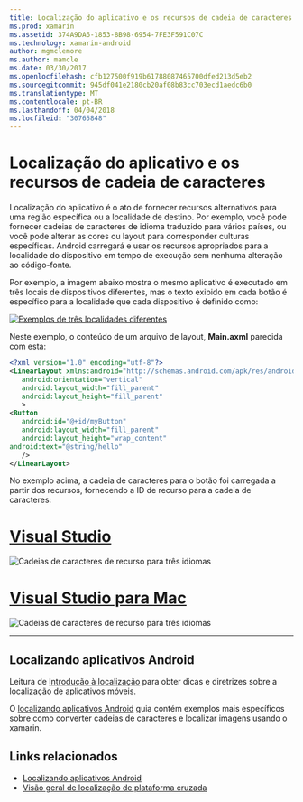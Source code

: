 ```yaml
---
title: Localização do aplicativo e os recursos de cadeia de caracteres
ms.prod: xamarin
ms.assetid: 374A9DA6-1853-8B98-6954-7FE3F591C07C
ms.technology: xamarin-android
author: mgmclemore
ms.author: mamcle
ms.date: 03/30/2017
ms.openlocfilehash: cfb127500f919b61788087465700dfed213d5eb2
ms.sourcegitcommit: 945df041e2180cb20af08b83cc703ecd1aedc6b0
ms.translationtype: MT
ms.contentlocale: pt-BR
ms.lasthandoff: 04/04/2018
ms.locfileid: "30765848"
---
```

# <a name="application-localization-and-string-resources"></a>Localização do aplicativo e os recursos de cadeia de caracteres

Localização do aplicativo é o ato de fornecer recursos alternativos para uma região específica ou a localidade de destino. Por exemplo, você pode fornecer cadeias de caracteres de idioma traduzido para vários países, ou você pode alterar as cores ou layout para corresponder culturas específicas. Android carregará e usar os recursos apropriados para a localidade do dispositivo em tempo de execução sem nenhuma alteração ao código-fonte.

Por exemplo, a imagem abaixo mostra o mesmo aplicativo é executado em três locais de dispositivos diferentes, mas o texto exibido em cada botão é específico para a localidade que cada dispositivo é definido como:

[![Exemplos de três localidades diferentes](application-localization-images/01-click-me-sml.png)](application-localization-images/01-click-me.png#lightbox)

Neste exemplo, o conteúdo de um arquivo de layout, **Main.axml** parecida com esta:

```xml
<?xml version="1.0" encoding="utf-8"?>
<LinearLayout xmlns:android="http://schemas.android.com/apk/res/android"
   android:orientation="vertical"
   android:layout_width="fill_parent"
   android:layout_height="fill_parent"
   >
<Button  
   android:id="@+id/myButton"
   android:layout_width="fill_parent"
   android:layout_height="wrap_content"
android:text="@string/hello"
   />
</LinearLayout>
```

No exemplo acima, a cadeia de caracteres para o botão foi carregada a partir dos recursos, fornecendo a ID de recurso para a cadeia de caracteres:

# <a name="visual-studiotabvswin"></a>[Visual Studio](#tab/vswin)

![Cadeias de caracteres de recurso para três idiomas](application-localization-images/02-resource-strings-vs.png)
 
# <a name="visual-studio-for-mactabvsmac"></a>[Visual Studio para Mac](#tab/vsmac)

![Cadeias de caracteres de recurso para três idiomas](application-localization-images/02-resource-strings-xs.png)
 
-----
 
## <a name="localizing-android-apps"></a>Localizando aplicativos Android

Leitura de [Introdução à localização](~/cross-platform/app-fundamentals/localization.md) para obter dicas e diretrizes sobre a localização de aplicativos móveis.

O [localizando aplicativos Android](~/android/app-fundamentals/localization.md) guia contém exemplos mais específicos sobre como converter cadeias de caracteres e localizar imagens usando o xamarin.



## <a name="related-links"></a>Links relacionados

- [Localizando aplicativos Android](~/android/app-fundamentals/localization.md)
- [Visão geral de localização de plataforma cruzada](~/cross-platform/app-fundamentals/localization.md)
